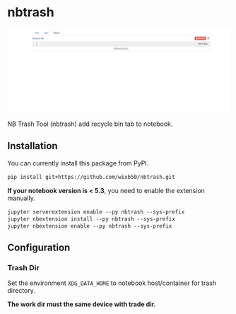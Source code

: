 # nbtrash

![Screenshot Recycle bin](screenshot.png)

NB Trash Tool (nbtrash) add recycle bin tab to notebook.

## Installation

You can currently install this package from PyPI.

```bash
pip install git+https://github.com/wixb50/nbtrash.git
```

**If your notebook version is < 5.3**, you need to enable the extension manually.

```
jupyter serverextension enable --py nbtrash --sys-prefix
jupyter nbextension install --py nbtrash --sys-prefix
jupyter nbextension enable --py nbtrash --sys-prefix
```

## Configuration

### Trash Dir

Set the environment `XDG_DATA_HOME` to notebook host/container for trash directory.

**The work dir must the same device with trade dir.**
